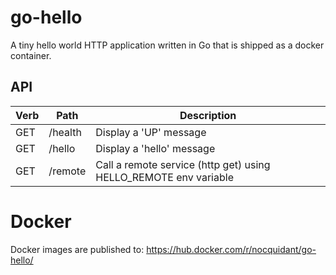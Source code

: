 # go-hello

A tiny hello world HTTP application written in Go that is shipped as a docker container.

## API 

| Verb | Path   | Description |
| ---- | ------ | ----------- |
| GET  | /health | Display a 'UP' message |
| GET  | /hello | Display a 'hello' message |
| GET  | /remote  | Call a remote service (http get) using HELLO_REMOTE env variable |

# Docker

Docker images are published to: https://hub.docker.com/r/nocquidant/go-hello/